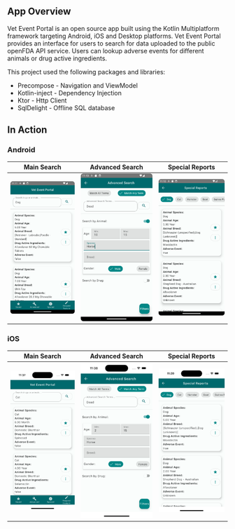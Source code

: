 ## App Overview

Vet Event Portal is an open source app built using the Kotlin Multiplatform framework targeting
Android, iOS and Desktop platforms. Vet Event Portal provides an interface for users to search
for data uploaded to the public openFDA API service. Users can lookup adverse events for different
animals or drug active ingredients.

This project used the following packages and libraries:

* Precompose - Navigation and ViewModel
* Kotlin-inject - Dependency Injection
* Ktor - Http Client
* SqlDelight - Offline SQL database

## In Action

### Android
|Main Search|Advanced Search|Special Reports|
|:-:|:-:|:-:|
|![main search android](appImages/android/Screenshot_20240417_111139.png)|![advanced search android](appImages/android/Screenshot_20240417_111340.png)|![special report android](appImages/android/Screenshot_20240417_111244.png)|

### iOS
|Main Search|Advanced Search|Special Reports|
|:-:|:-:|:-:|
|![main search ios](appImages/ios/Simulator%20Screenshot%20-%20iPhone%2015%20-%202024-04-17%20at%2011.37.18.png)|![advanced search ios](appImages/ios/simulator_screenshot_23F9B9C1-C283-4E68-A018-3AF1BC28E0AA.png)|![special report ios](appImages/ios/simulator_screenshot_2DE0182F-FCAE-4408-A5D1-3DE0AEAFB38C.png)|
